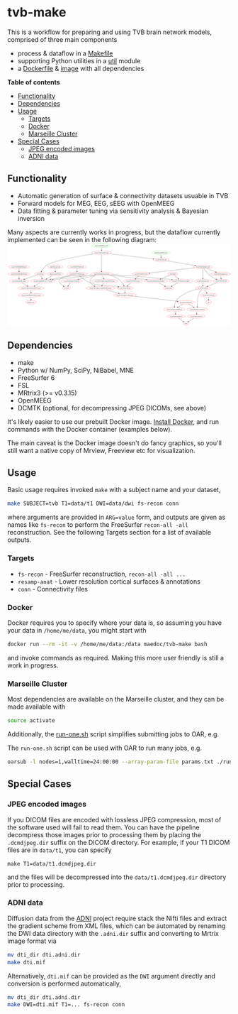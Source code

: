# tvb-make

This is a workflow for preparing and using TVB brain network models, comprised of
three main components

- process & dataflow in a [Makefile](Makefile)
- supporting Python utilities in a [util](util) module
- a [Dockerfile](Dockerfile) & [image](https://hub.docker.com/r/maedoc/tvb-make/) with all dependencies

**Table of contents**

- [Functionality](#functionality)
- [Dependencies](#dependencies)
- [Usage](#usage)
  - [Targets](#targets)
  - [Docker](#docker)
  - [Marseille Cluster](#marseille-cluster)
- [Special Cases](#special-cases)
  - [JPEG encoded images](#jpeg-encoded-images)
  - [ADNI data](#adni-data)

## Functionality

- Automatic generation of surface & connectivity datasets usuable in TVB
- Forward models for MEG, EEG, sEEG with OpenMEEG
- Data fitting & parameter tuning via sensitivity analysis & Bayesian inversion

Many aspects are currently works in progress, but
the dataflow currently implemented can be seen in the following diagram:
![dag](dag.png)

## Dependencies

- make
- Python w/ NumPy, SciPy, NiBabel, MNE
- FreeSurfer 6
- FSL
- MRtrix3 (>= v0.3.15)
- OpenMEEG
- DCMTK (optional, for decompressing JPEG DICOMs, see above)

It's likely easier to use our prebuilt Docker image.
[Install Docker](https://docs.docker.com/engine/installation/), and
run commands with the Docker container (examples below).

The main caveat is the Docker image doesn't do fancy graphics, so you'll
still want a native copy of Mrview, Freeview etc for visualization.

## Usage

Basic usage requires invoked `make` with a subject name and your dataset,
```bash
make SUBJECT=tvb T1=data/t1 DWI=data/dwi fs-recon conn
```
where arguments are provided in `ARG=value` form, and outputs are given
as names like `fs-recon` to perform the FreeSurfer `recon-all -all`
reconstruction. See the following Targets section for a list of available
outputs.

### Targets

- `fs-recon` - FreeSurfer reconstruction, `recon-all -all ...`
- `resamp-anat` - Lower resolution cortical surfaces & annotations
- `conn` - Connectivity files

### Docker

Docker requires you to specify where your data is, so assuming you
have your data in `/home/me/data`, you might start with
```sh
docker run --rm -it -v /home/me/data:/data maedoc/tvb-make bash
```
and invoke commands as required.  Making this more user friendly
is still a work in progress.

### Marseille Cluster

Most dependencies are available on the Marseille cluster, and they
can be made available with
```bash
source activate
```

Additionally, the [run-one.sh](run-one.sh) script simplifies submitting
jobs to OAR, e.g.

The `run-one.sh` script can be used with OAR to run many jobs, e.g.
```bash
oarsub -l nodes=1,walltime=24:00:00 --array-param-file params.txt ./run-one.sh
```

## Special Cases

### JPEG encoded images

If you DICOM files are encoded with lossless JPEG compression, most
of the software used will fail to read them. You can have the pipeline
decompress those images prior to processing them by placing the
`.dcmdjpeg.dir` suffix on the DICOM directory. For example, if your
T1 DICOM files are in `data/t1`, you can specify
```
make T1=data/t1.dcmdjpeg.dir
```
and the files will be decompressed into the `data/t1.dcmdjpeg.dir`
directory prior to processing.

### ADNI data

Diffusion data from the [ADNI](http://www.adni-info.org/) project
require stack the Nifti files and extract the gradient scheme from XML
files, which can be automated by renaming the DWI data directory with
the `.adni.dir` suffix and converting to Mrtrix image format via
```bash
mv dti_dir dti.adni.dir
make dti.mif
```
Alternatively, `dti.mif` can be provided as the `DWI` argument directly
and conversion is performed automatically,
```bash
mv dti_dir dti.adni.dir
make DWI=dti.mif T1=... fs-recon conn
```
